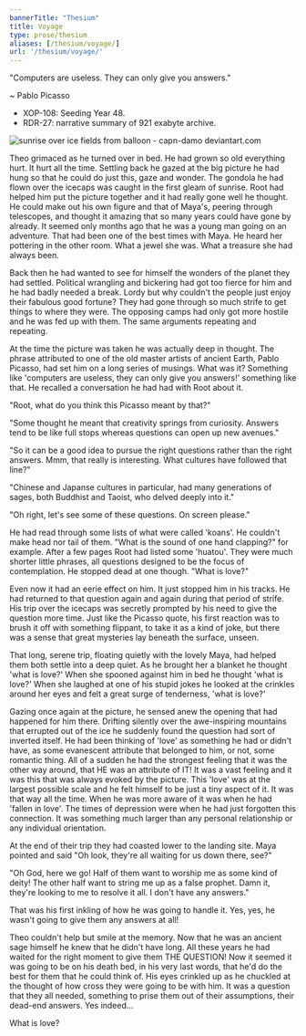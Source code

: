 ```yaml
--- 
bannerTitle: "Thesium" 
title: Voyage 
type: prose/thesium
aliases: [/thesium/voyage/]
url: '/thesium/voyage/'
---
```


<div class="quote">

"Computers are useless. They can only give you answers."

~ Pablo Picasso

</div>

<div class="data">

- XOP-108: Seeding Year 48.  
- RDR-27: narrative summary of 921 exabyte archive.  

</div>

![sunrise over ice fields from balloon - capn-damo deviantart.com](/images/thesium/sunrise-ice-balloon.jpg)

Theo grimaced as he turned over in bed. He had grown so old everything hurt. It
hurt all the time. Settling back he gazed at the big picture he had hung so that
he could do just this, gaze and wonder. The gondola he had flown over the
icecaps was caught in the first gleam of sunrise. Root had helped him put the
picture together and it had really gone well he thought. He could make out his
own figure and that of Maya's, peering through telescopes, and thought it
amazing that so many years could have gone by already. It seemed only months ago
that he was a young man going on an adventure. That had been one of the best
times with Maya. He heard her pottering in the other room. What a jewel she was.
What a treasure she had always been.

Back then he had wanted to see for himself the wonders of the planet they had
settled. Political wrangling and bickering had got too fierce for him and he
had badly needed a break. Lordy but why couldn't the people just enjoy their
fabulous good fortune? They had gone through so much strife to get things to
where they were. The opposing camps had only got more hostile and he was fed up
with them. The same arguments repeating and repeating.

At the time the picture was taken he was actually deep in thought. The phrase
attributed to one of the old master artists of ancient Earth, Pablo Picasso, had
set him on a long series of musings. What was it? Something like 'computers are
useless, they can only give you answers!' something like that. He recalled a
conversation he had had with Root about it.

"Root, what do you think this Picasso meant by that?"

"Some thought he meant that creativity springs from curiosity. Answers tend to
be like full stops whereas questions can open up new avenues." 

"So it can be a good idea to pursue the right questions rather than the right
answers. Mmm, that really is interesting. What cultures have followed that
line?"

"Chinese and Japanse cultures in particular, had many generations of sages, both
Buddhist and Taoist, who delved deeply into it."

"Oh right, let's see some of these questions. On screen please."

He had read through some lists of what were called 'koans'. He couldn't make
head nor tail of them. "What is the sound of one hand clapping?" for example.
After a few pages Root had listed some 'huatou'. They were much shorter little
phrases, all questions designed to be the focus of contemplation. He stopped
dead at one though. "What is love?"

Even now it had an eerie effect on him. It just stopped him in his tracks. He
had returned to that question again and again during that period of strife. His
trip over the icecaps was secretly prompted by his need to give the question
more time. Just like the Picasso quote, his first reaction was to brush it off
with something flippant, to take it as a kind of joke, but there was a sense
that great mysteries lay beneath the surface, unseen.

That long, serene trip, floating quietly with the lovely Maya, had helped them
both settle into a deep quiet. As he brought her a blanket he thought 'what is
love?' When she spooned against him in bed he thought 'what is love?' When she
laughed at one of his stupid jokes he looked at the crinkles around her eyes and
felt a great surge of tenderness, 'what is love?'

Gazing once again at the picture, he sensed anew the opening that had happened
for him there. Drifting silently over the awe-inspiring mountains that errupted
out of the ice he suddenly found the question had sort of inverted itself. He
had been thinking of 'love' as something he had or didn't have, as some
evanescent attribute that belonged to him, or not, some romantic thing. All of a
sudden he had the strongest feeling that it was the other way around, that HE
was an attribute of IT! It was a vast feeling and it was this that was always
evoked by the picture. This 'love' was at the largest possible scale and he felt
himself to be just a tiny aspect of it. It was that way all the time. When he
was more aware of it was when he had 'fallen in love'. The times of depression
were when he had just forgotten this connection. It was something much larger
than any personal relationship or any individual orientation.

At the end of their trip they had coasted lower to the landing site. Maya
pointed and said "Oh look, they're all waiting for us down there, see?"

"Oh God, here we go! Half of them want to worship me as some kind of deity! The
other half want to string me up as a false prophet. Damn it, they're looking to
me to resolve it all. I don't have any answers."

That was his first inkling of how he was going to handle it. Yes, yes, he wasn't
going to give them any answers at all!

Theo couldn't help but smile at the memory. Now that he was an ancient sage
himself he knew that he didn't have long. All these years he had waited for the
right moment to give them THE QUESTION! Now it seemed it was going to be on his
death bed, in his very last words, that he'd do the best for them that he could
think of. His eyes crinkled up as he chuckled at the thought of how cross they
were going to be with him. It was a question that they all needed, something to
prise them out of their assumptions, their dead-end answers. Yes indeed...

What is love?

